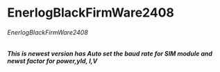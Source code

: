# EnerlogBlackFirmWare2408
###### EnerlogBlackFirmWare2408

##### This is newest version has Auto set the baud rate for SIM module and newst factor for power,yld, I,V